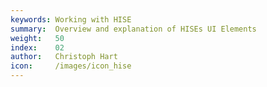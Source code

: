 ```yaml
---
keywords: Working with HISE
summary:  Overview and explanation of HISEs UI Elements
weight:   50
index:    02
author:   Christoph Hart
icon:     /images/icon_hise
---
```

